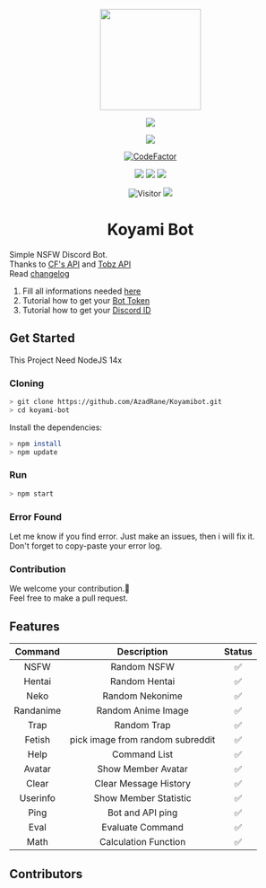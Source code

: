 <p align="center">
<img src="https://telegra.ph/file/aec216a0268540760eb86.jpg" height="180" width="180"/>
</p>
<p align="center">
<img src="https://img.shields.io/badge/-Discord%20Bot-gray.svg?style=for-the-badge&logo=discord"/>
</p>
<p align="center">
<a href="https://github.com/AzadRane"><img src="https://img.shields.io/badge/AUTHOR-AzadRane-red.svg?style=for-the-badge&logo=github"/></a>
</p>
<p align="center">
<a href="https://www.codefactor.io/repository/github/azadrane/koyamibot"><img src="https://www.codefactor.io/repository/github/faizbastomi/kaguya-bot/badge?style=flat-square" alt="CodeFactor" /></a>
</p>

<div align="center">
<img src="https://img.shields.io/badge/Node-%3E%3D%2014x-green.svg?style=flat-square&logo=npm"/>
<img src="https://img.shields.io/badge/❤️Maintened-YES-blue.svg?style=flat-square"/>
<img src="https://img.shields.io/github/languages/top/FaizBastomi/kaguya-bot?style=flat-square"/>
</div>

<p align="center">
<img src="https://hits.seeyoufarm.com/api/count/incr/badge.svg?url=https%3A%2F%2Fgithub.com%2FFaizBastomi%2Fkaguya-bot&count_bg=%2379C83D&title_bg=%23555555&icon=discord.svg&icon_color=%23876EFF&title=Visitor&edge_flat=true" alt="Visitor"/>
<a href="https://www.instagram.com/1.harish.r/" target="_blank"><img src="https://img.shields.io/badge/Follow-Instagram-orange.svg?style=flat-square&logo=instagram"/></a>
</p>

<h1 align="center">Koyami Bot</h1>

Simple NSFW Discord Bot.<br />
Thanks to [CF's API](https://api.computerfreaker.cf) and [Tobz API](https://tobz-api.herokuapp.com)<br />
Read [changelog](https://github.com/FaizBastomi/kaguya-bot/blob/main/CHANGELOG.md)

1. Fill all informations needed [here](https://github.com/FaizBastomi/kaguya-bot/blob/main/config.json)
2. Tutorial how to get your <a href="https://www.writebots.com/discord-bot-token/" target="_blank">Bot Token</a>
3. Tutorial how to get your <a href="https://bit.ly/39ZnsZZ" target="_blank">Discord ID</a>

## Get Started
This Project Need NodeJS 14x

### Cloning
```sh
> git clone https://github.com/AzadRane/Koyamibot.git
> cd koyami-bot
```
Install the dependencies:
```sh
> npm install
> npm update
```

### Run
```sh
> npm start
```

### Error Found
Let me know if you find error. Just make an issues, then i will fix it.<br />
Don't forget to copy-paste your error log.

### Contribution

We welcome your contribution.🤝<br />
Feel free to make a pull request.

## Features
| Command | Description | Status  |
|:----------:|:--------------:|:---------:|
|   NSFW    |   Random NSFW   |   ✅   |
|   Hentai  |   Random Hentai     |   ✅   |
|   Neko    |   Random Nekonime   |   ✅   |
|   Randanime |   Random Anime Image    |   ✅   |
|   Trap    |   Random Trap   |   ✅   |
|   Fetish    |   pick image from random subreddit    |   ✅    |
|   Help    |   Command List    |   ✅   |
|   Avatar    |   Show Member Avatar    |   ✅   |
|   Clear   |   Clear Message History   |   ✅   |
|   Userinfo    |   Show Member Statistic   |   ✅   |
|   Ping    |   Bot and API ping    |   ✅   |
|   Eval    |   Evaluate Command    |   ✅   |
|   Math    |   Calculation Function    |   ✅    |

## Contributors
